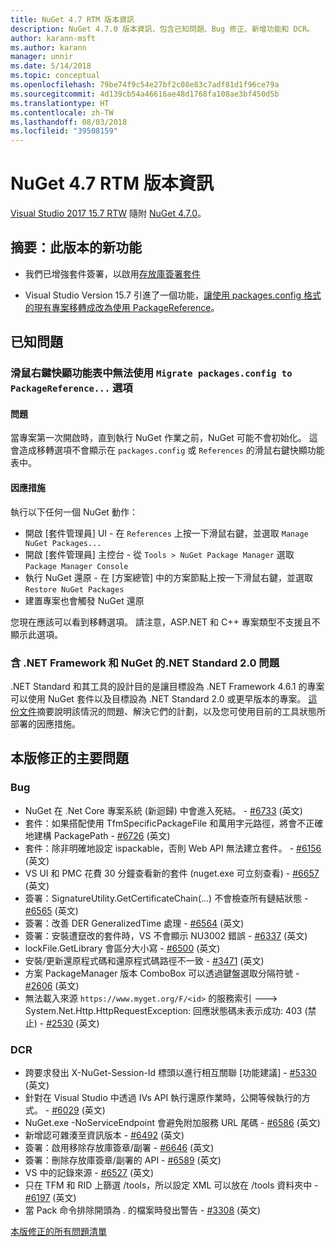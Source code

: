 ```yaml
---
title: NuGet 4.7 RTM 版本資訊
description: NuGet 4.7.0 版本資訊，包含已知問題、Bug 修正、新增功能和 DCR。
author: karann-msft
ms.author: karann
manager: unnir
ms.date: 5/14/2018
ms.topic: conceptual
ms.openlocfilehash: 79be74f9c54e27bf2c08e83c7adf81d1f96ce79a
ms.sourcegitcommit: 4d139cb54a46616ae48d1768fa108ae3bf450d5b
ms.translationtype: HT
ms.contentlocale: zh-TW
ms.lasthandoff: 08/03/2018
ms.locfileid: "39508159"
---
```

# <a name="nuget-47-rtm-release-notes"></a>NuGet 4.7 RTM 版本資訊

[Visual Studio 2017 15.7 RTW](https://www.visualstudio.com/news/releasenotes/vs2017-relnotes) 隨附 [NuGet 4.7.0](https://dist.nuget.org/win-x86-commandline/v4.7.0/nuget.exe)。

## <a name="summary-whats-new-in-this-release"></a>摘要：此版本的新功能

* 我們已增強套件簽署，以啟用[存放庫簽署套件](https://github.com/NuGet/Home/wiki/Repository-Signatures)

* Visual Studio Version 15.7 引進了一個功能，[讓使用 packages.config 格式的現有專案移轉成改為使用 PackageReference](https://docs.microsoft.com/en-us/nuget/reference/migrate-packages-config-to-package-reference)。

## <a name="known-issues"></a>已知問題

### <a name="the-migrate-packagesconfig-to-packagereference-option-is-not-available-in-the-right-click-context-menu"></a>滑鼠右鍵快顯功能表中無法使用 `Migrate packages.config to PackageReference...` 選項

#### <a name="issue"></a>問題

當專案第一次開啟時，直到執行 NuGet 作業之前，NuGet 可能不會初始化。 這會造成移轉選項不會顯示在 `packages.config` 或 `References` 的滑鼠右鍵快顯功能表中。

#### <a name="workaround"></a>因應措施

執行以下任何一個 NuGet 動作：
* 開啟 [套件管理員] UI - 在 `References` 上按一下滑鼠右鍵，並選取 `Manage NuGet Packages...`
* 開啟 [套件管理員] 主控台 - 從 `Tools > NuGet Package Manager` 選取 `Package Manager Console`
* 執行 NuGet 還原 - 在 [方案總管] 中的方案節點上按一下滑鼠右鍵，並選取 `Restore NuGet Packages`
* 建置專案也會觸發 NuGet 還原

您現在應該可以看到移轉選項。 請注意，ASP.NET 和 C++ 專案類型不支援且不顯示此選項。

### <a name="issues-with-net-standard-20-with-net-framework--nuget"></a>含 .NET Framework 和 NuGet 的.NET Standard 2.0 問題

.NET Standard 和其工具的設計目的是讓目標設為 .NET Framework 4.6.1 的專案可以使用 NuGet 套件以及目標設為 .NET Standard 2.0 或更早版本的專案。 [這份文件](https://github.com/dotnet/standard/issues/481)摘要說明該情況的問題、解決它們的計劃，以及您可使用目前的工具狀態所部署的因應措施。

## <a name="top-issues-fixed-in-this-release"></a>本版修正的主要問題

### <a name="bugs"></a>Bug

* NuGet 在 .Net Core 專案系統 (新迴歸) 中會進入死結。 - [#6733](https://github.com/NuGet/Home/issues/6733) \(英文\)
* 套件：如果搭配使用 TfmSpecificPackageFile 和萬用字元路徑，將會不正確地建構 PackagePath - [#6726](https://github.com/NuGet/Home/issues/6726) \(英文\)
* 套件：除非明確地設定 ispackable，否則 Web API 無法建立套件。 - [#6156](https://github.com/NuGet/Home/issues/6156) \(英文\)
* VS UI 和 PMC 花費 30 分鐘查看新的套件 (nuget.exe 可立刻查看) - [#6657](https://github.com/NuGet/Home/issues/6657) \(英文\)
* 簽署：SignatureUtility.GetCertificateChain(...) 不會檢查所有鏈結狀態 - [#6565](https://github.com/NuGet/Home/issues/6565) \(英文\)
* 簽署：改善 DER GeneralizedTime 處理 - [#6564](https://github.com/NuGet/Home/issues/6564) \(英文\)
* 簽署：安裝遭竄改的套件時，VS 不會顯示 NU3002 錯誤 - [#6337](https://github.com/NuGet/Home/issues/6337) \(英文\)
* lockFile.GetLibrary 會區分大小寫 - [#6500](https://github.com/NuGet/Home/issues/6500) \(英文\)
* 安裝/更新還原程式碼和還原程式碼路徑不一致 - [#3471](https://github.com/NuGet/Home/issues/3471) \(英文\)
* 方案 PackageManager 版本 ComboBox 可以透過鍵盤選取分隔符號 - [#2606](https://github.com/NuGet/Home/issues/2606) \(英文\)
* 無法載入來源 `https://www.myget.org/F/<id>` 的服務索引 ---> System.Net.Http.HttpRequestException: 回應狀態碼未表示成功: 403 (禁止) - [#2530](https://github.com/NuGet/Home/issues/2530) \(英文\)

### <a name="dcrs"></a>DCR

* 跨要求發出 X-NuGet-Session-Id 標頭以進行相互關聯 [功能建議] - [#5330](https://github.com/NuGet/Home/issues/5330) \(英文\)
* 針對在 Visual Studio 中透過 IVs API 執行還原作業時，公開等候執行的方式。 - [#6029](https://github.com/NuGet/Home/issues/6029) \(英文\)
* NuGet.exe -NoServiceEndpoint 會避免附加服務 URL 尾碼 - [#6586](https://github.com/NuGet/Home/issues/6586) \(英文\)
* 新增認可雜湊至資訊版本 - [#6492](https://github.com/NuGet/Home/issues/6492) \(英文\)
* 簽署：啟用移除存放庫簽章/副署 - [#6646](https://github.com/NuGet/Home/issues/6646) \(英文\)
* 簽署：刪除存放庫簽章/副署的 API - [#6589](https://github.com/NuGet/Home/issues/6589) \(英文\)
* VS 中的記錄來源 - [#6527](https://github.com/NuGet/Home/issues/6527) \(英文\)
* 只在 TFM 和 RID 上篩選 /tools，所以設定 XML 可以放在 /tools 資料夾中 - [#6197](https://github.com/NuGet/Home/issues/6197) \(英文\)
* 當 Pack 命令排除開頭為 . 的檔案時發出警告  - [#3308](https://github.com/NuGet/Home/issues/3308) \(英文\)

[本版修正的所有問題清單](https://github.com/NuGet/Home/issues?q=is%3Aissue+is%3Aclosed+milestone%3A%224.7")
